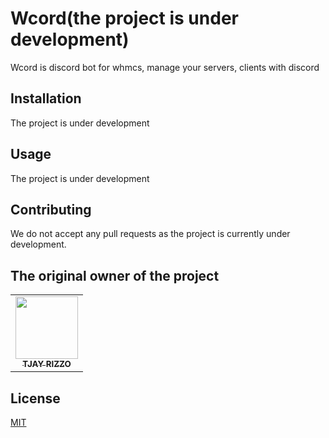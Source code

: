 # Wcord(the project is under development)

Wcord is discord bot for whmcs, manage your servers, clients with discord

## Installation

The project is under development

## Usage

The project is under development

## Contributing
We do not accept any pull requests as the project is currently under development.

## The original owner of the project
<table>
  <tr>
    <td align="center"><a href="https://kentcdodds.com"><img src="https://avatars.githubusercontent.com/u/41032246?v=4" width="100px;" alt=""/><br /><sub><b>TJAY RIZZO</b></sub></a><br /></td>
</table>

## License
[MIT](https://choosealicense.com/licenses/mit/)

